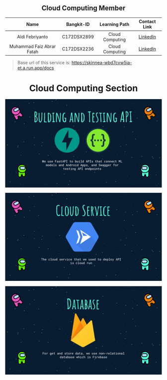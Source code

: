 <div align="center">

## Cloud Computing Member

|              Name              | Bangkit-ID  |   Learning Path    |                             Contact Link                                  |
| :----------------------------: | :--------:  | :----------------: | :----------------------------------------------------------------------:  |
|         Aldi Febriyanto        | C172DSX2899 |  Cloud Computing   |         [LinkedIn](https://www.linkedin.com/in/aldi-febriyanto)           |
|    Muhammad Faiz Abrar Fatah   | C172DSX2236 |  Cloud Computing   |                 [LinkedIn](https://www.linkedin.com/in/muhfaiz)           |

</div>

> Base url of this service is: https://skinnea-wbd7cvw5ia-et.a.run.app/docs

<h1 align="center">Cloud Computing Section</h1>
</div>
<p align="center">
  <img src="image/cc01.png">
</p>
<p align="center">
  <img src="image/cc02.png">
</p>
<p align="center">
  <img src="image/cc03.png">
</p>
